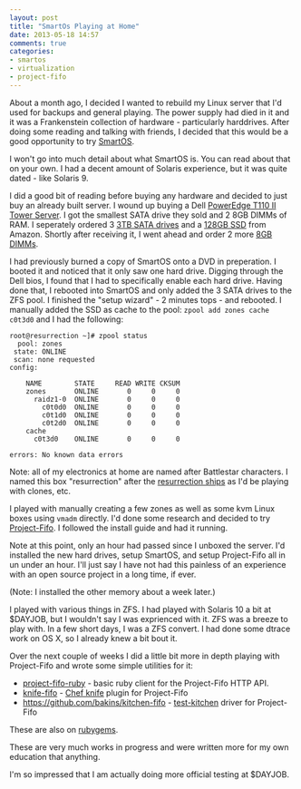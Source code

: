 ```yaml
---
layout: post
title: "SmartOs Playing at Home"
date: 2013-05-18 14:57
comments: true
categories:
- smartos
- virtualization
- project-fifo
---
```


About a month ago, I decided I wanted to rebuild my Linux server that
I'd used for backups and general playing.  The power supply had died
in it and it was a Frankenstein collection of hardware - particularly
harddrives.  After doing some reading and talking with friends, I
decided that this would be a good opportunity to try [SmartOS](http://smartos.org/).

<!--more-->

I won't go into much detail about what SmartOS is. You can read about
that on your own.  I had a decent amount of Solaris experience, but it
was quite dated - like Solaris 9.

I did a good bit of reading before buying any hardware and decided to
just buy an already built server. I wound up buying a Dell [PowerEdge T110 II Tower Server](http://www.dell.com/us/business/p/poweredge-t110-2/fs).  I got the smallest SATA drive they sold and 2
8GB DIMMs of RAM.
I seperately ordered 3 [3TB SATA drives](http://www.amazon.com/gp/product/B005T3GRLY/ref=oh_details_o02_s00_i01?ie=UTF8&psc=1)
and a
[128GB SSD](http://www.amazon.com/gp/product/B009NB8WR0/ref=oh_details_o02_s00_i03?ie=UTF8&psc=1)
from Amazon.  Shortly after receiving it, I went ahead and order 2
more
[8GB DIMMs](http://www.crucial.com/store/mpartspecs.aspx?mtbpoid=FFCD7DA4A5CA7304).

I had previously burned a copy of SmartOS onto a DVD in preperation. I
booted it and noticed that it only saw one hard drive. Digging through
the Dell bios, I found that I had to specifically enable each hard
drive.  Having done that, I rebooted into SmartOS and only added the 3
SATA drives to the ZFS pool. I finished the "setup wizard" - 2 minutes
tops - and rebooted. I manually added the SSD as cache to the pool:
`zpool add zones cache c0t3d0` and I had the following:

    root@resurrection ~]# zpool status
      pool: zones
     state: ONLINE
     scan: none requested
    config:

        NAME        STATE     READ WRITE CKSUM
        zones       ONLINE       0     0     0
          raidz1-0  ONLINE       0     0     0
            c0t0d0  ONLINE       0     0     0
            c0t1d0  ONLINE       0     0     0
            c0t2d0  ONLINE       0     0     0
        cache
          c0t3d0    ONLINE       0     0     0

    errors: No known data errors

Note: all of my electronics at home are named after Battlestar
characters. I named this box "resurrection" after the [resurrection ships](http://en.battlestarwiki.org/wiki/Resurrection_Ship) as I'd be playing with clones, etc.

I played with manually creating a few zones as well as some kvm Linux
boxes using `vmadm` directly. I'd done some research and decided to
try [Project-Fifo](http://project-fifo.net/). I followed the install
guide and had it running.

Note at this point, only an hour had passed since I unboxed the
server. I'd installed the new hard drives, setup SmartOS, and setup
Project-Fifo all in un under an hour. I'll just say I have not had
this painless of an experience with an open source project in a long
time, if ever.

(Note: I installed the other memory about a week later.)

I played with various things in ZFS. I had played with Solaris 10 a
bit at $DAYJOB, but I wouldn't say I was exprienced with it. ZFS was a
breeze to play with.  In a few short days, I was a ZFS convert.  I had
done some dtrace work on OS X, so I already knew a bit  bout it.

Over the next couple of weeks I did a little bit more in depth playing
with Project-Fifo and wrote some simple utilities for it:

* [project-fifo-ruby](https://github.com/bakins/project-fifo-ruby) -
  basic ruby client for the Project-Fifo HTTP API.
* [knife-fifo](https://github.com/bakins/knife-fifo) - [Chef knife](http://docs.opscode.com/plugin_knife.html)
  plugin for Project-Fifo
* https://github.com/bakins/kitchen-fifo -
  [test-kitchen](https://github.com/opscode/test-kitchen) driver for
  Project-Fifo

These are also on [rubygems](http://rubygems.org).

These are very much works in progress and were written more for my own
education that anything.

I'm so impressed that I am actually doing more official testing at
$DAYJOB.

